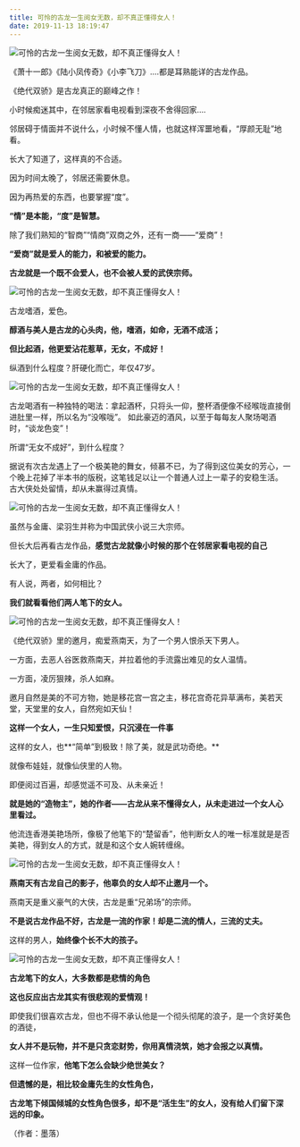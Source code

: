 ```yaml
---
title: 可怜的古龙一生阅女无数，却不真正懂得女人！
date: 2019-11-13 18:19:47
---
```

![可怜的古龙一生阅女无数，却不真正懂得女人！](http://p3.pstatp.com/large/pgc-image/1539745951411ba6bef1d99)
 


 《萧十一郎》《陆小凤传奇》《小李飞刀》....都是耳熟能详的古龙作品。

 《绝代双骄》是古龙真正的巅峰之作！

 小时候痴迷其中，在邻居家看电视看到深夜不舍得回家....

 邻居碍于情面并不说什么，小时候不懂人情，也就这样浑噩地看，“厚颜无耻”地看。

 长大了知道了，这样真的不合适。

 因为时间太晚了，邻居还需要休息。

 因为再热爱的东西，也要掌握“度”。

 **“情”是本能，“度”是智慧。**

 除了我们熟知的“智商”“情商”双商之外，还有一商——“爱商”！

 **“爱商”就是爱人的能力，和被爱的能力。**

 **古龙就是一个既不会爱人，也不会被人爱的武侠宗师。**

![可怜的古龙一生阅女无数，却不真正懂得女人！](http://p3.pstatp.com/large/pgc-image/1539745951448bc4ef471e5)
 


 古龙嗜酒，爱色。

 **醇酒与美人是古龙的心头肉，他，嗜酒，如命，无酒不成活；**

 **但比起酒，他更爱沾花惹草，无女，不成好！**

 纵酒到什么程度？肝硬化而亡，年仅47岁。

![可怜的古龙一生阅女无数，却不真正懂得女人！](http://p1.pstatp.com/large/pgc-image/1539745951454086e3f15f2)
 


 古龙喝酒有一种独特的喝法：拿起酒杯，只将头一仰，整杯酒便像不经喉咙直接倒进肚里一样，所以名为“没喉咙”。 如此豪迈的酒风，以至于每每友人聚场喝酒时，“谈龙色变”！

 所谓“无女不成好”，到什么程度？

 据说有次古龙遇上了一个极美艳的舞女，倾慕不已，为了得到这位美女的芳心，一个晚上花掉了半本书的版税，这笔钱足以让一个普通人过上一辈子的安稳生活。 古大侠处处留情，却从未赢得过真情。

![可怜的古龙一生阅女无数，却不真正懂得女人！](http://p9.pstatp.com/large/pgc-image/1539745951396fba37dde18)
 


 虽然与金庸、梁羽生并称为中国武侠小说三大宗师。

 但长大后再看古龙作品，**感觉古龙就像小时候的那个在邻居家看电视的自己**

 长大了，更爱看金庸的作品。

 有人说，两者，如何相比？

 **我们就看看他们两人笔下的女人。**

![可怜的古龙一生阅女无数，却不真正懂得女人！](http://p1.pstatp.com/large/pgc-image/1539745951560262425a46a)
 


 《绝代双骄》里的邀月，痴爱燕南天，为了一个男人恨杀天下男人。

 一方面，去恶人谷医救燕南天，并拉着他的手流露出难见的女人温情。

 一方面，凌厉狠辣，杀人如麻。

 邀月自然是美的不可方物，她是移花宫一宫之主，移花宫奇花异草满布，美若天堂，天堂里的女人，自然宛如天仙！

 **这样一个女人，一生只知爱恨，只沉浸在一件事**

 这样的女人，也**“简单”到极致！除了美，就是武功奇绝。**

 就像布娃娃，就像仙侠里的人物。

 即便阅过百遍，却感觉遥不可及、从未亲近！

 **就是她的“造物主”，她的作者——古龙从来不懂得女人，从未走进过一个女人心里看过。**

 他流连香港美艳场所，像极了他笔下的“楚留香”，他判断女人的唯一标准就是是否美艳，得到女人的方式，就是和这个女人婉转缠绵。

![可怜的古龙一生阅女无数，却不真正懂得女人！](http://p1.pstatp.com/large/pgc-image/1539745951505d68d02dd29)
 


 **燕南天有古龙自己的影子，他辜负的女人却不止邀月一个。**

 燕南天是重义豪气的大侠，古龙是重“兄弟场”的宗师。

 **不是说古龙作品不好，古龙是一流的作家！却是二流的情人，三流的丈夫。**

 这样的男人，**始终像个长不大的孩子。**

![可怜的古龙一生阅女无数，却不真正懂得女人！](http://p1.pstatp.com/large/pgc-image/1539745951766973e06457d)
 


 **古龙笔下的女人，大多数都是悲情的角色**

 **这也反应出古龙其实有很悲观的爱情观！**

 即使我们很喜欢古龙，但也不得不承认他是一个彻头彻尾的浪子，是一个贪好美色的酒徒，

 **女人并不是玩物，并不是只贪恋财势，你用真情浇筑，她才会报之以真情。**

 这样一位作家，**他笔下怎么会缺少绝世美女？**

 **但遗憾的是，相比较金庸先生的女性角色，**

 **古龙笔下倾国倾城的女性角色很多，却不是“活生生”的女人，没有给人们留下深远的印象。**

 （作者：墨落）
